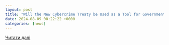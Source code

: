 ```yaml
---
layout: post
title: "Will the New Cybercrime Treaty be Used as a Tool for Government Repression? — Global Issues"
date: 2024-08-09 08:22:22 +0000
categories: [news]
---
```


[Читати далі](https://www.globalissues.org/news/2024/08/08/37414)
